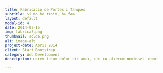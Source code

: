 ```yaml
---
title: Fabricació de Portes i Tanques
subtitle: Si no ho tenim, ho fem.
layout: default
modal-id: 4
date: 2014-07-15
img: fabrica3.png
thumbnail: solda.png
alt: image-alt
project-date: April 2014
client: Start Bootstrap
category: Web Development
description: Lorem ipsum dolor sit amet, usu cu alterum nominavi lobortis. At duo novum diceret. Tantas apeirian vix et, usu sanctus postulant inciderint ut, populo diceret necessitatibus in vim. Cu eum dicam feugiat noluisse.

---
```

